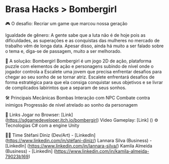# Brasa Hacks > Bombergirl
🎮 O desafio: Recriar um game que marcou nossa geração

Igualdade de gênero: A gente sabe que a luta não é de hoje pois as dificuldades, as superações e as conquistas das mulheres no mercado de trabalho vêm de longa data. Apesar disso, ainda há muito a ser falado sobre o tema e, diga-se de passagem, muito a ser melhorado.

👧 A solução: Bombergirl
Bombergirl é um jogo 2D de ação, plataforma puzzle com elementos de ação e personagens subindo de nível onde o jogador controla a Escalete
uma jovem que precisa enfrentar desafios para chegar ao seu sonho de se tornar atriz. Escalete enfrentará desafios de forma estratégica para que ela consiga conquistar seus objetivos e se livrar de complicados labirintos que a separam de seus sonhos.

🛠 Principais Mecânicas
Bombas
Interação com NPC
Combate contra inimigos
Progressão de nível atrelado ao sonho da personagem

🔗 Links
Jogar no Browser: [Link] (https://sdgamedeveloper.itch.io/bombergirl)
Video Gameplay: [Link] ()
⚙ Tecnologias
C# com a engine Unity

💪🏿 Time
Stéfani Diniz (Dev/Art) - [LinkedIn] (https://www.linkedin.com/in/stéfani-diniz/)
Lannara Silva (Business) - [LinkedIn] (https://www.linkedin.com/in/lannara-silva/)
Kamila Almeida (Business) - [LinkedIn] (https://www.linkedin.com/in/kamila-almeida-79023b169)

